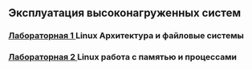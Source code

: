## Эксплуатация высоконагруженных систем

### [Лабораторная 1 ](docs/lab1.md) Linux Архитектура и файловые системы

### [Лабораторная 2 ](docs/lab2.md) Linux работа с памятью и процессами
